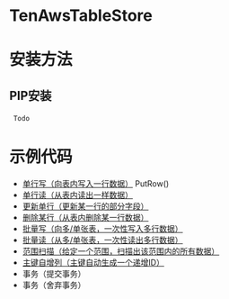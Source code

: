 # TenAwsTableStore 
# 安装方法
## PIP安装
​```
  Todo
​```
# 示例代码
- [单行写（向表内写入一行数据）](SDK/PutRow.py)
  PutRow()
- [单行读（从表内读出一样数据）](http://www.baidu.com)
- [更新单行（更新某一行的部分字段）](http://www.baidu.com)
- [删除某行（从表内删除某一行数据）](http://www.baidu.com)
- [批量写（向多/单张表，一次性写入多行数据）](http://www.baidu.com)
- [批量读（从多/单张表，一次性读出多行数据）](http://www.baidu.com)
- [范围扫描（给定一个范围，扫描出该范围内的所有数据）](http://www.baidu.com)
- [主键自增列（主键自动生成一个递增ID）](http://www.baidu.com)
- 事务（提交事务）
- 事务（舍弃事务）
